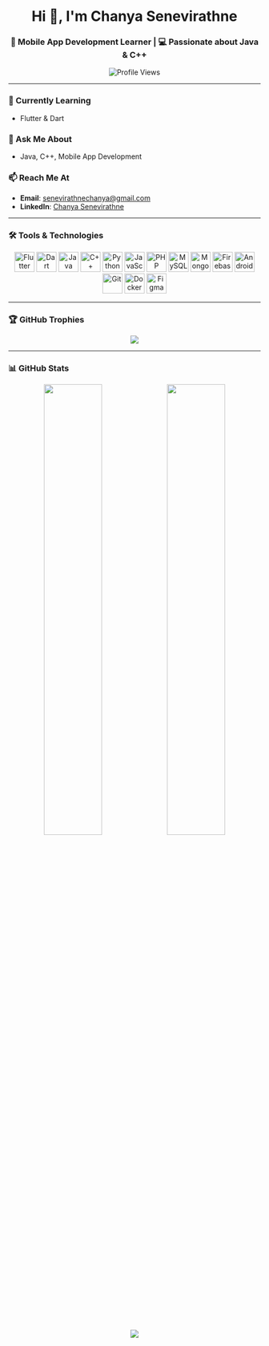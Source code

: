 <h1 align="center">Hi 👋, I'm Chanya Senevirathne</h1>
<h3 align="center">📱 Mobile App Development Learner | 💻 Passionate about Java & C++</h3>

<p align="center">
  <img src="https://komarev.com/ghpvc/?username=chanya0501&label=Profile%20views&color=0e75b6&style=flat" alt="Profile Views" />
</p>

---

### 🌱 Currently Learning
- Flutter & Dart

### 💬 Ask Me About
- Java, C++, Mobile App Development

### 📫 Reach Me At
- **Email**: senevirathnechanya@gmail.com  
- **LinkedIn**: [Chanya Senevirathne](https://linkedin.com/in/chanya-senevirathne)

---

### 🛠️ Tools & Technologies

<p align="center">
  <img src="https://cdn.jsdelivr.net/gh/devicons/devicon/icons/flutter/flutter-original.svg" width="40" title="Flutter"/>
  <img src="https://cdn.jsdelivr.net/gh/devicons/devicon/icons/dart/dart-original.svg" width="40" title="Dart"/>
  <img src="https://cdn.jsdelivr.net/gh/devicons/devicon/icons/java/java-original.svg" width="40" title="Java"/>
  <img src="https://cdn.jsdelivr.net/gh/devicons/devicon/icons/cplusplus/cplusplus-original.svg" width="40" title="C++"/>
  <img src="https://cdn.jsdelivr.net/gh/devicons/devicon/icons/python/python-original.svg" width="40" title="Python"/>
  <img src="https://cdn.jsdelivr.net/gh/devicons/devicon/icons/javascript/javascript-original.svg" width="40" title="JavaScript"/>
  <img src="https://cdn.jsdelivr.net/gh/devicons/devicon/icons/php/php-original.svg" width="40" title="PHP"/>
  <img src="https://cdn.jsdelivr.net/gh/devicons/devicon/icons/mysql/mysql-original-wordmark.svg" width="40" title="MySQL"/>
  <img src="https://cdn.jsdelivr.net/gh/devicons/devicon/icons/mongodb/mongodb-original-wordmark.svg" width="40" title="MongoDB"/>
  <img src="https://cdn.jsdelivr.net/gh/devicons/devicon/icons/firebase/firebase-plain-wordmark.svg" width="40" title="Firebase"/>
  <img src="https://cdn.jsdelivr.net/gh/devicons/devicon/icons/android/android-original.svg" width="40" title="Android"/>
  <img src="https://cdn.jsdelivr.net/gh/devicons/devicon/icons/git/git-original.svg" width="40" title="Git"/>
  <img src="https://cdn.jsdelivr.net/gh/devicons/devicon/icons/docker/docker-original.svg" width="40" title="Docker"/>
  <img src="https://cdn.jsdelivr.net/gh/devicons/devicon/icons/figma/figma-original.svg" width="40" title="Figma"/>
</p>

---

### 🏆 GitHub Trophies

<p align="center">
  <img src="https://github-profile-trophy.vercel.app/?username=chanya0501&theme=gruvbox&no-bg=true&no-frame=true" />
</p>

---

### 📊 GitHub Stats

<p align="center">
  <img src="https://github-readme-stats.vercel.app/api?username=chanya0501&show_icons=true&theme=tokyonight&hide_border=true" width="48%" />
  <img src="https://github-readme-stats.vercel.app/api/top-langs/?username=chanya0501&layout=compact&theme=tokyonight&hide_border=true" width="48%" />
</p>

<p align="center">
  <img src="https://github-readme-streak-stats.herokuapp.com/?user=chanya0501&theme=tokyonight&hide_border=true" />
</p>
